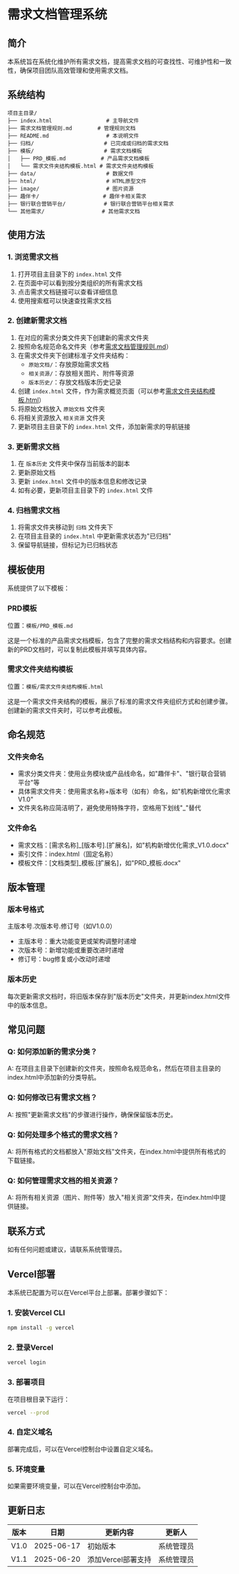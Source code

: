 # 需求文档管理系统

## 简介

本系统旨在系统化维护所有需求文档，提高需求文档的可查找性、可维护性和一致性，确保项目团队高效管理和使用需求文档。

## 系统结构

```
项目主目录/
├── index.html                 # 主导航文件
├── 需求文档管理规则.md        # 管理规则文档
├── README.md                  # 本说明文件
├── 归档/                      # 已完成或归档的需求文档
├── 模板/                      # 需求文档模板
│   ├── PRD_模板.md           # 产品需求文档模板
│   └── 需求文件夹结构模板.html # 需求文件夹结构模板
├── data/                      # 数据文件
├── html/                      # HTML原型文件
├── image/                     # 图片资源
├── 趣伴卡/                    # 趣伴卡相关需求
├── 银行联合营销平台/            # 银行联合营销平台相关需求
└── 其他需求/                  # 其他需求文档
```

## 使用方法

### 1. 浏览需求文档

1. 打开项目主目录下的 `index.html` 文件
2. 在页面中可以看到按分类组织的所有需求文档
3. 点击需求文档链接可以查看详细信息
4. 使用搜索框可以快速查找需求文档

### 2. 创建新需求文档

1. 在对应的需求分类文件夹下创建新的需求文件夹
2. 按照命名规范命名文件夹（参考[需求文档管理规则.md](需求文档管理规则.md)）
3. 在需求文件夹下创建标准子文件夹结构：
   - `原始文档/`：存放原始需求文档
   - `相关资源/`：存放相关图片、附件等资源
   - `版本历史/`：存放文档版本历史记录
4. 创建 `index.html` 文件，作为需求概览页面（可以参考[需求文件夹结构模板.html](模板/需求文件夹结构模板.html)）
5. 将原始文档放入 `原始文档` 文件夹
6. 将相关资源放入 `相关资源` 文件夹
7. 更新项目主目录下的 `index.html` 文件，添加新需求的导航链接

### 3. 更新需求文档

1. 在 `版本历史` 文件夹中保存当前版本的副本
2. 更新原始文档
3. 更新 `index.html` 文件中的版本信息和修改记录
4. 如有必要，更新项目主目录下的 `index.html` 文件

### 4. 归档需求文档

1. 将需求文件夹移动到 `归档` 文件夹下
2. 在项目主目录的 `index.html` 中更新需求状态为"已归档"
3. 保留导航链接，但标记为已归档状态

## 模板使用

系统提供了以下模板：

### PRD模板

位置：`模板/PRD_模板.md`

这是一个标准的产品需求文档模板，包含了完整的需求文档结构和内容要求。创建新的PRD文档时，可以复制此模板并填写具体内容。

### 需求文件夹结构模板

位置：`模板/需求文件夹结构模板.html`

这是一个需求文件夹结构的模板，展示了标准的需求文件夹组织方式和创建步骤。创建新的需求文件夹时，可以参考此模板。

## 命名规范

### 文件夹命名

- 需求分类文件夹：使用业务模块或产品线命名，如"趣伴卡"、"银行联合营销平台"等
- 具体需求文件夹：使用需求名称+版本号（如有）命名，如"机构新增优化需求V1.0"
- 文件夹名称应简洁明了，避免使用特殊字符，空格用下划线"_"替代

### 文件命名

- 需求文档：[需求名称]_[版本号].[扩展名]，如"机构新增优化需求_V1.0.docx"
- 索引文件：index.html（固定名称）
- 模板文件：[文档类型]_模板.[扩展名]，如"PRD_模板.docx"

## 版本管理

### 版本号格式

主版本号.次版本号.修订号（如V1.0.0）

- 主版本号：重大功能变更或架构调整时递增
- 次版本号：新增功能或重要改进时递增
- 修订号：bug修复或小改动时递增

### 版本历史

每次更新需求文档时，将旧版本保存到"版本历史"文件夹，并更新index.html文件中的版本信息。

## 常见问题

### Q: 如何添加新的需求分类？

A: 在项目主目录下创建新的文件夹，按照命名规范命名，然后在项目主目录的index.html中添加新的分类导航。

### Q: 如何修改已有需求文档？

A: 按照"更新需求文档"的步骤进行操作，确保保留版本历史。

### Q: 如何处理多个格式的需求文档？

A: 将所有格式的文档都放入"原始文档"文件夹，在index.html中提供所有格式的下载链接。

### Q: 如何管理需求文档的相关资源？

A: 将所有相关资源（图片、附件等）放入"相关资源"文件夹，在index.html中提供链接。

## 联系方式

如有任何问题或建议，请联系系统管理员。

## Vercel部署

本系统已配置为可以在Vercel平台上部署。部署步骤如下：

### 1. 安装Vercel CLI

```bash
npm install -g vercel
```

### 2. 登录Vercel

```bash
vercel login
```

### 3. 部署项目

在项目根目录下运行：

```bash
vercel --prod
```

### 4. 自定义域名

部署完成后，可以在Vercel控制台中设置自定义域名。

### 5. 环境变量

如果需要环境变量，可以在Vercel控制台中添加。

## 更新日志

| 版本 | 日期 | 更新内容 | 更新人 |
|------|------|---------|-------|
| V1.0 | 2025-06-17 | 初始版本 | 系统管理员 |
| V1.1 | 2025-06-20 | 添加Vercel部署支持 | 系统管理员 |